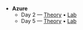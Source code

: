 - **Azure**
  - Day 2 — [Theory](azure/day2-theory.md) • [Lab](../day-by-day/day2-azure-beginner.md)
  - Day 5 — [Theory](azure/day5-theory.md) • [Lab](../day-by-day/day5-azure-intermediate.md)
